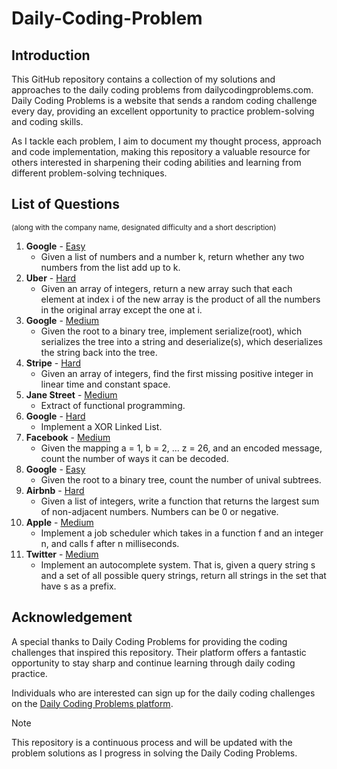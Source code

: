 # Daily-Coding-Problem

## Introduction
This GitHub repository contains a collection of my solutions and approaches to the daily coding problems from dailycodingproblems.com. Daily Coding Problems is a website that sends a random coding challenge every day, providing an excellent opportunity to practice problem-solving and coding skills.

As I tackle each problem, I aim to document my thought process, approach and code implementation, making this repository a valuable resource for others interested in sharpening their coding abilities and learning from different problem-solving techniques.

## List of Questions 
<sup>(along with the company name, designated difficulty and a short description)</sup>

1. **Google** - [Easy](https://github.com/SohhamSeal/Daily-Coding-Problem/tree/main/Day%20%23001%20-%20Google)
   - Given a list of numbers and a number k, return whether any two numbers from the list add up to k.
2. **Uber** - [Hard](https://github.com/SohhamSeal/Daily-Coding-Problem/tree/main/Day%20%23002%20-%20Uber)
   - Given an array of integers, return a new array such that each element at index i of the new array is the product of all the numbers in the original array except the one at i.
3. **Google** - [Medium](https://github.com/SohhamSeal/Daily-Coding-Problem/tree/main/Day%20%23003%20-%20Google)
   - Given the root to a binary tree, implement serialize(root), which serializes the tree into a string and deserialize(s), which deserializes the string back into the tree.
4. **Stripe** - [Hard](https://github.com/SohhamSeal/Daily-Coding-Problem/tree/main/Day%20%23004%20-%20Stripe)
   - Given an array of integers, find the first missing positive integer in linear time and constant space.
5. **Jane Street** - [Medium](https://github.com/SohhamSeal/Daily-Coding-Problem/tree/main/Day%20%23005%20-%20Jane%20Street)
    - Extract of functional programming.
6. **Google** - [Hard](https://github.com/SohhamSeal/Daily-Coding-Problem/tree/main/Day%20%23006%20-%20Google)
    - Implement a XOR Linked List.
7. **Facebook** - [Medium](https://github.com/SohhamSeal/Daily-Coding-Problem/tree/main/Day%20%23007%20-%20Facebook)
    - Given the mapping a = 1, b = 2, ... z = 26, and an encoded message, count the number of ways it can be decoded.
8. **Google** - [Easy](https://github.com/SohhamSeal/Daily-Coding-Problem/tree/main/Day%20%23008%20-%20Google)
    - Given the root to a binary tree, count the number of unival subtrees.
9. **Airbnb** - [Hard](https://github.com/SohhamSeal/Daily-Coding-Problem/tree/main/Day%20%23009%20-%20Airbnb)
    - Given a list of integers, write a function that returns the largest sum of non-adjacent numbers. Numbers can be 0 or negative.
10. **Apple** - [Medium](https://github.com/SohhamSeal/Daily-Coding-Problem/tree/main/Day%20%23010%20-%20Apple)
    - Implement a job scheduler which takes in a function f and an integer n, and calls f after n milliseconds.
11. **Twitter** - [Medium]()
    - Implement an autocomplete system. That is, given a query string s and a set of all possible query strings, return all strings in the set that have s as a prefix.

## Acknowledgement
A special thanks to Daily Coding Problems for providing the coding challenges that inspired this repository. Their platform offers a fantastic opportunity to stay sharp and continue learning through daily coding practice.

Individuals who are interested can sign up for the daily coding challenges on the [Daily Coding Problems platform](https://www.dailycodingproblem.com/).


> [!NOTE]
> This repository is a continuous process and will be updated with the problem solutions as I progress in solving the Daily Coding Problems.
